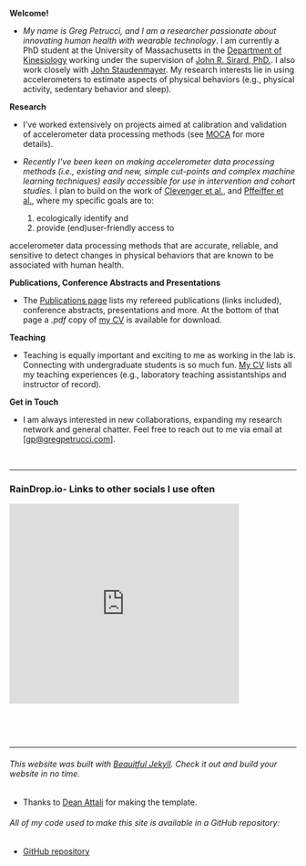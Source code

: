 **Welcome!**
- _My name is Greg Petrucci, and I am a researcher passionate about innovating human health with wearable technology_. I am currently a PhD student at the University of Massachusetts in the [Department of Kinesiology](https://www.umass.edu/sphhs/kinesiology) working under the supervision of  [John R. Sirard, PhD.](https://blogs.umass.edu/pahl/about-us/bios/john-sirard/). I also work closely with [John Staudenmayer](https://www.umass.edu/mathematics-statistics/directory/faculty/john-staudenmayer). My research interests lie in using accelerometers to estimate aspects of physical behaviors (e.g., physical activity, sedentary behavior and sleep).

**Research**
 - I've worked extensively on projects aimed at calibration and validation of accelerometer data processing methods (see [MOCA](https://gregpetrucci.com/moca/) for more details).
 
- _Recently I've been keen on making accelerometer data processing methods (i.e., existing and new, simple cut-points and complex machine learning techniques) easily accessible for use in intervention and cohort studies._ I plan to build on the work of [Clevenger et al.,][1] and [Pffeiffer et al.,][2] where my specific goals are to: 
	1) ecologically identify and 
	2) provide (end)user-friendly access to

accelerometer data processing methods that are accurate, reliable, and sensitive to detect changes in physical behaviors that are known to be associated with human health.  

[1]: https://iopscience.iop.org/article/10.1088/1361-6579/ac89ca   
[2]: https://iopscience.iop.org/article/10.1088/1361-6579/ac89c9

**Publications, Conference Abstracts and Presentations**
- The [Publications page](pubs.md)  lists my refereed publications (links included), conference abstracts, presentations and more. At the bottom of that page a _.pdf_ copy of [my CV](/assets/js/viewerjs-0.5.8/ViewerJS/PetrucciJr_CV_03_28_24.pdf) is available for download.

**Teaching**
- Teaching is equally important and exciting to me as working in the lab is. Connecting with undergraduate students is so much fun.  [My CV](PetrucciJr_CV_11_30_23.pdf) lists all my teaching experiences (e.g., laboratory teaching assistantships and instructor of record).

**Get in Touch**
- I am always interested in new collaborations, expanding my research network and general chatter. Feel free to reach out to me via email at [gp@gregpetrucci.com].

<p>&nbsp;</p>

---

### RainDrop.io- Links to other socials I use often
<iframe style="border: 1; width: 80%; height: 350px;" allowfullscreen frameborder="0" src="https://raindrop.io/gpetrucci/social-links-42350973/embed"></iframe>

<p>&nbsp;</p>


<p>&nbsp;</p>


---
######  This website was built with [Beauitful Jekyll](https://beautifuljekyll.com). Check it out and build your website in no time.
 * Thanks to [Dean Attali][dean] for making the template.
   
[dean]: https://github.com/daattali "GitHub"
###### All of my code used to make this site is available in a GitHub repository:   
   * [GitHub repository](https://github.com/gregpetruccijr/gregpetruccijr.github.io)
